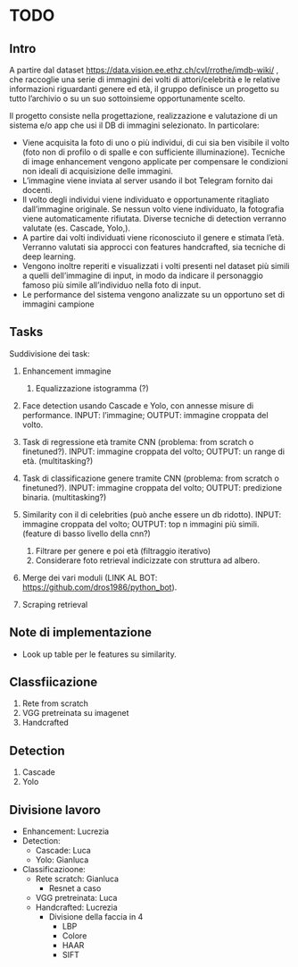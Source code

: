 # TODO

## Intro
A partire dal dataset https://data.vision.ee.ethz.ch/cvl/rrothe/imdb-wiki/ , che raccoglie una serie di immagini dei volti di attori/celebrità e le relative informazioni riguardanti genere ed età, il gruppo definisce un progetto su tutto l’archivio o su un suo sottoinsieme opportunamente scelto.

Il progetto consiste nella progettazione, realizzazione e valutazione di un sistema e/o app che usi il DB di immagini selezionato. In particolare:
- Viene acquisita la foto di uno o più individui, di cui sia ben visibile il volto (foto non di profilo o di spalle e con sufficiente illuminazione). Tecniche di image enhancement vengono applicate per compensare le condizioni non ideali di acquisizione delle immagini.
- L’immagine viene inviata al server usando il bot Telegram fornito dai docenti. 
- Il volto degli individui viene individuato e opportunamente ritagliato dall’immagine originale. Se nessun volto viene individuato, la fotografia viene automaticamente rifiutata. Diverse tecniche di detection verranno valutate (es. Cascade, Yolo,).
- A partire dai volti individuati viene riconosciuto il genere e stimata l’età. Verranno valutati sia approcci con features handcrafted, sia tecniche di deep learning.
- Vengono inoltre reperiti e visualizzati i volti presenti nel dataset più simili a quelli dell’immagine di input, in modo da indicare il personaggio famoso più simile all’individuo nella foto di input.
- Le performance del sistema vengono analizzate su un opportuno set di immagini campione

## Tasks
Suddivisione dei task:
1. Enhancement immagine
   
   1. Equalizzazione istogramma (?)
2. Face detection usando Cascade e Yolo, con annesse misure di performance. INPUT: l’immagine; OUTPUT: immagine croppata del volto.
3. Task di regressione età tramite CNN (problema: from scratch o finetuned?). INPUT: immagine croppata del volto; OUTPUT: un range di età. (multitasking?) 
4. Task di classificazione genere tramite CNN (problema: from scratch o finetuned?). INPUT: immagine croppata del volto; OUTPUT: predizione binaria. (multitasking?)

5. Similarity con il di celebrities (può anche essere un db ridotto). INPUT: immagine croppata del volto; OUTPUT: top n immagini più simili. (feature di basso livello della cnn?)
   
   1. Filtrare per genere e poi età (filtraggio iterativo)
   2. Considerare foto retrieval indicizzate con struttura ad albero.
6. Merge dei vari moduli (LINK AL BOT: https://github.com/dros1986/python_bot).
7. Scraping retrieval

## Note di implementazione
- Look up table per le features su similarity.

## Classfiicazione
1. Rete from scratch
2. VGG pretreinata su imagenet
3. Handcrafted


## Detection
1. Cascade
2. Yolo

## Divisione lavoro
- Enhancement: Lucrezia
- Detection: 
  - Cascade: Luca
  - Yolo: Gianluca
- Classificazioone:
  - Rete scratch: Gianluca
    - Resnet a caso
  - VGG pretreinata: Luca
  - Handcrafted: Lucrezia
    - Divisione della faccia in 4
      - LBP
      - Colore
      - HAAR
      - SIFT

